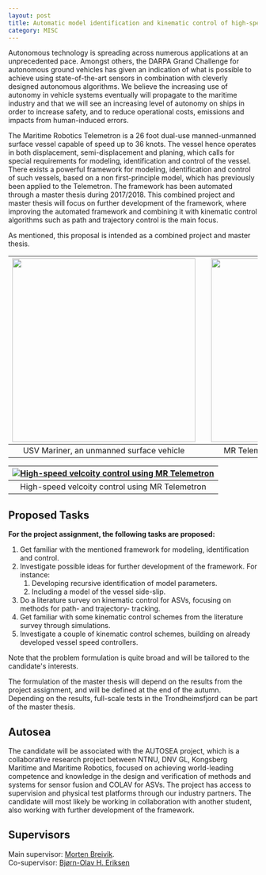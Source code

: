 ```yaml
---
layout: post
title: Automatic model identification and kinematic control of high-speed autonomous surface vehicles
category: MISC
---
```

Autonomous technology is spreading across numerous applications at an unprecedented pace. Amongst others, the DARPA Grand Challenge for autonomous ground vehicles has given an indication of what is possible to achieve using state-of-the-art sensors in combination with cleverly designed autonomous algorithms. We believe the increasing use of autonomy in vehicle systems eventually will propagate to the maritime industry and that we will see an increasing level of autonomy on ships in order to increase safety, and to reduce operational costs, emissions and impacts from human-induced errors.

The Maritime Robotics Telemetron is a 26 foot dual-use manned-unmanned surface vessel capable of speed up to 36 knots. The vessel hence operates in both displacement, semi-displacement and planing, which calls for special requirements for modeling, identification and control of the vessel. There exists a powerful framework for modeling, identification and control of such vessels, based on a non first-principle model, which has previously been applied to the Telemetron. The framework has been automated through a master thesis during 2017/2018. This combined project and master thesis will focus on further development of the framework, where improving the automated framework and combining it with kinematic control algorithms such as path and trajectory control is the main focus.

As mentioned, this proposal is intended as a combined project and master thesis.

| <img src="{{site.url}}/assets/mariner.jpg" width="370"> | | <img src="{{site.url}}/assets/telemetron4a.jpg" width="370"> |
|:---:| :---: |:---:|
| USV Mariner, an unmanned surface vehicle | | MR Telemetron, a dual-use surface vessel |

|[![High-speed velcoity control using MR Telemetron](https://img.youtube.com/vi/VQ8CDdKDJl4/0.jpg)](https://www.youtube.com/watch?v=VQ8CDdKDJl4)|
|:---:|
| High-speed velcoity control using MR Telemetron |

## Proposed Tasks
**For the project assignment, the following tasks are proposed:**

1. Get familiar with the mentioned framework for modeling, identification and control. 
2. Investigate possible ideas for further development of the framework. For instance:
	1. Developing recursive identification of model parameters.
	2. Including a model of the vessel side-slip.
3. Do a literature survey on kinematic control for ASVs, focusing on methods for path- and trajectory- tracking.
4. Get familiar with some kinematic control schemes from the literature survey through simulations.
5. Investigate a couple of kinematic control schemes, building on already developed vessel speed controllers.

Note that the problem formulation is quite broad and will be tailored to the candidate's interests.

The formulation of the master thesis will depend on the results from the project assignment, and will be defined at the end of the autumn. Depending on the results, full-scale tests in the Trondheimsfjord can be part of the master thesis.

## Autosea
The candidate will be associated with the AUTOSEA project, which is a collaborative research project between NTNU, DNV GL, Kongsberg Maritime and Maritime Robotics, focused on achieving world-leading competence and knowledge in the design and verification of methods and systems for sensor fusion and COLAV for ASVs. The project has access to supervision and physical test platforms through our industry partners. The candidate will most likely be working in collaboration with another student, also working with further development of the framework.

## Supervisors 
Main supervisor: [Morten Breivik](http://www.ntnu.no/ansatte/morten.breivik). <br />
Co-supervisor: [Bjørn-Olav H. Eriksen](http://www.ntnu.no/ansatte/boerikse)
